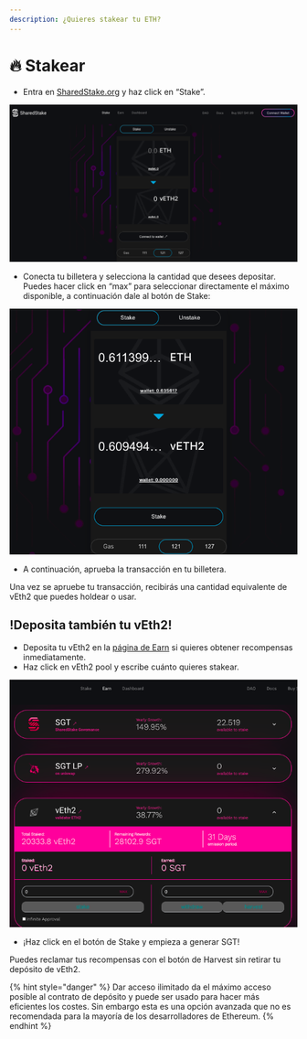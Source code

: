```yaml
---
description: ¿Quieres stakear tu ETH?
---
```


# 🔥 Stakear

* Entra en [SharedStake.org](https://www.sharedstake.org/) y haz click en “Stake”.

![](../.gitbook/assets/sgt_v2.png)

* Conecta tu billetera y selecciona la cantidad que desees depositar. Puedes hacer click en “max” para seleccionar directamente el máximo disponible, a continuación dale al botón de Stake:

![](../.gitbook/assets/sgt_v2_1.png)

* A continuación, aprueba la transacción en tu billetera. 

Una vez se apruebe tu transacción, recibirás una cantidad equivalente de vEth2 que puedes holdear o usar.

## **!Deposita también tu vEth2**! 

* Deposita tu vEth2 en la [página de Earn](https://www.sharedstake.org/earn) si quieres obtener recompensas inmediatamente.
* Haz click en vEth2 pool y escribe cuánto quieres stakear.

![](../.gitbook/assets/sgt_v2_2.png)

* ¡Haz click en el botón de Stake y empieza a generar SGT!

Puedes reclamar tus recompensas con el botón de Harvest sin retirar tu depósito de vEth2.

{% hint style="danger" %}
Dar acceso ilimitado da el máximo acceso posible al contrato de depósito y puede ser usado para hacer más eficientes los costes. Sin embargo esta es una opción avanzada que no es recomendada para la mayoría de los desarrolladores de Ethereum.
{% endhint %}

